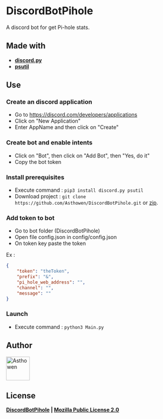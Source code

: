 # DiscordBotPihole
A discord bot for get Pi-hole stats.

## Made with

* [**discord.py**](https://pypi.org/project/discord.py/)
* [**psutil**](https://pypi.org/project/psutil/)

## Use

### Create an discord application

* Go to https://discord.com/developers/applications
* Click on "New Application"
* Enter AppName and then click on "Create"

### Create bot and enable intents

* Click on "Bot", then click on "Add Bot", then "Yes, do it"
* Copy the bot token

### Install prerequisites

* Execute command : ``pip3 install discord.py psutil``
* Download project : ``git clone https://github.com/Asthowen/DiscordBotPihole.git`` or [zip](https://github.com/Asthowen/DiscordBotPihole/archive/master.zip). 

### Add token to bot

* Go to bot folder (DiscordBotPihole)
* Open file config.json in config/config.json
* On token key paste the token

Ex : 
```json
{
    "token": "theToken",
    "prefix": "&",
    "pi_hole_web_address": "",
    "channel": "",
    "message": ""
}
```

### Launch

* Execute command : ``python3 Main.py``

## Author

[<img width="64" src="https://avatars3.githubusercontent.com/u/59535754?s=400&u=48aecdd175dd2dd8867ae063f1973b64d298220b&v=4" alt="Asthowen">](https://github.com/Asthowen)

## License

**[DiscordBotPihole](https://github.com/Asthowen/DiscordBotPihole) | [Mozilla Public License 2.0](https://github.com/Asthowen/DiscordBotPihole/blob/master/LICENSE)**